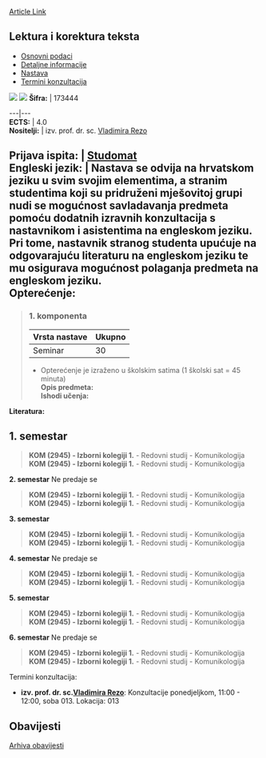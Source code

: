 [Article Link](https://www.fhs.hr/predmet/lkt_a)

## Lektura i korektura teksta
  * [Osnovni podaci](https://www.fhs.hr/predmet/lkt_a#v1id-904835_445640_1_0 "Osnovni podaci")
  * [Detaljne informacije](https://www.fhs.hr/predmet/lkt_a#v1id-904835_445640_1_1 "Detaljne informacije")
  * [Nastava](https://www.fhs.hr/predmet/lkt_a#v1id-904835_445640_1_2 "Nastava")
  * [Termini konzultacija](https://www.fhs.hr/predmet/lkt_a#v1id-904835_445640_1_3 "Termini konzultacija")


[![](https://www.fhs.hr/img/flags/gif/hr.gif)](https://www.fhs.hr/predmet/lkt_a) [![](https://www.fhs.hr/img/flags/gif/gb.gif)](https://www.fhs.hr/en/course/pae_a)
**Šifra:** |  173444  
  
---|---  
**ECTS:** |  4.0   
**Nositelji:** |  izv. prof. dr. sc. [Vladimira Rezo](https://www.fhs.hr/djelatnik/vladimira.rezo)   
  
**Prijava ispita:** |  [Studomat](http://www.isvu.hr/studomat)  
**Engleski jezik:** |  Nastava se odvija na hrvatskom jeziku u svim svojim elementima, a stranim studentima koji su pridruženi mješovitoj grupi nudi se mogućnost savladavanja predmeta pomoću dodatnih izravnih konzultacija s nastavnikom i asistentima na engleskom jeziku. Pri tome, nastavnik stranog studenta upućuje na odgovarajuću literaturu na engleskom jeziku te mu osigurava mogućnost polaganja predmeta na engleskom jeziku.   
**Opterećenje:**  
---  
> ### 1. komponenta
> | Vrsta nastave | Ukupno  
> ---|---  
> Seminar | 30  
> * Opterećenje je izraženo u školskim satima (1 školski sat = 45 minuta)   
**Opis predmeta:**  
> **Ishodi učenja:**  

  
**Literatura:**  

  
**1. semestar**  
---  
> **KOM (2945) - Izborni kolegiji 1.** - Redovni studij - Komunikologija  
>  **KOM (2945) - Izborni kolegiji 1.** - Redovni studij - Komunikologija  
>   
  
**2. semestar** Ne predaje se  
> **KOM (2945) - Izborni kolegiji 1.** - Redovni studij - Komunikologija  
>  **KOM (2945) - Izborni kolegiji 1.** - Redovni studij - Komunikologija  
>   
  
**3. semestar**  
> **KOM (2945) - Izborni kolegiji 1.** - Redovni studij - Komunikologija  
>  **KOM (2945) - Izborni kolegiji 1.** - Redovni studij - Komunikologija  
>   
  
**4. semestar** Ne predaje se  
> **KOM (2945) - Izborni kolegiji 1.** - Redovni studij - Komunikologija  
>  **KOM (2945) - Izborni kolegiji 1.** - Redovni studij - Komunikologija  
>   
  
**5. semestar**  
> **KOM (2945) - Izborni kolegiji 1.** - Redovni studij - Komunikologija  
>  **KOM (2945) - Izborni kolegiji 1.** - Redovni studij - Komunikologija  
>   
  
**6. semestar** Ne predaje se  
> **KOM (2945) - Izborni kolegiji 1.** - Redovni studij - Komunikologija  
>  **KOM (2945) - Izborni kolegiji 1.** - Redovni studij - Komunikologija  
>   
Termini konzultacija: 
  * **izv. prof. dr. sc.[Vladimira Rezo](https://www.fhs.hr/djelatnik/vladimira.rezo)**: 
Konzultacije ponedjeljkom, 11:00 - 12:00, soba 013.
Lokacija: 013 


## Obavijesti
[Arhiva obavijesti](https://www.fhs.hr/predmet/lkt_a?@=20x1q#news_112901 "Arhiva obavijesti")
